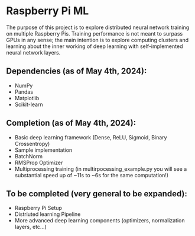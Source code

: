 # Raspberry Pi ML

The purpose of this project is to explore distributed neural network training on multiple Raspberry Pis. Training performance is not meant to surpass GPUs in any sense; the main intention is to explore computing clusters and learning about the inner working of deep learning with self-implemented neural network layers.

## Dependencies (as of May 4th, 2024):
* NumPy
* Pandas
* Matplotlib
* Scikit-learn

## Completion (as of May 4th, 2024):
* Basic deep learning framework (Dense, ReLU, Sigmoid, Binary Crossentropy)
* Sample implementation
* BatchNorm
* RMSProp Optimizer
* Multiprocessing training (in multirpocessing_example.py you will see a substantial speed up of ~11s to ~6s for the same computation!)

## To be completed (very general to be expanded):
* Raspberry Pi Setup
* Distriuted learning Pipeline
* More advanced deep learning components (optimizers, normalization layers, etc...)
